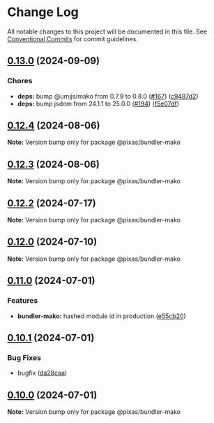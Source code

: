 # Change Log

All notable changes to this project will be documented in this file.
See [Conventional Commits](https://conventionalcommits.org) for commit guidelines.

## [0.13.0](https://github.com/kagawagao/pixas/compare/v0.12.5...v0.13.0) (2024-09-09)

### Chores

- **deps:** bump @umijs/mako from 0.7.9 to 0.8.0 ([#167](https://github.com/kagawagao/pixas/issues/167)) ([c9487d2](https://github.com/kagawagao/pixas/commit/c9487d2f671de2df8a8082fe70270c01a0dbb853))
- **deps:** bump jsdom from 24.1.1 to 25.0.0 ([#194](https://github.com/kagawagao/pixas/issues/194)) ([f5e07df](https://github.com/kagawagao/pixas/commit/f5e07dfd3e58de5499b39ada5da14dbcc04a72dd))

## [0.12.4](https://github.com/kagawagao/pixas/compare/v0.12.3...v0.12.4) (2024-08-06)

**Note:** Version bump only for package @pixas/bundler-mako

## [0.12.3](https://github.com/kagawagao/pixas/compare/v0.12.2...v0.12.3) (2024-08-06)

**Note:** Version bump only for package @pixas/bundler-mako

## [0.12.2](https://github.com/kagawagao/pixas/compare/v0.12.1...v0.12.2) (2024-07-17)

**Note:** Version bump only for package @pixas/bundler-mako

## [0.12.0](https://github.com/kagawagao/pixas/compare/v0.11.0...v0.12.0) (2024-07-10)

**Note:** Version bump only for package @pixas/bundler-mako

## [0.11.0](https://github.com/kagawagao/pixas/compare/v0.10.1...v0.11.0) (2024-07-01)

### Features

- **bundler-mako:** hashed module id in production ([e55cb20](https://github.com/kagawagao/pixas/commit/e55cb204088a61b3ebe666be75a69880c4e402c0))

## [0.10.1](https://github.com/kagawagao/pixas/compare/v0.10.0...v0.10.1) (2024-07-01)

### Bug Fixes

- bugfix ([da28caa](https://github.com/kagawagao/pixas/commit/da28caa55818af52fc3edfd8c5e3ac87670805ca))

## [0.10.0](https://github.com/kagawagao/pixas/compare/v0.9.1...v0.10.0) (2024-07-01)

**Note:** Version bump only for package @pixas/bundler-mako
